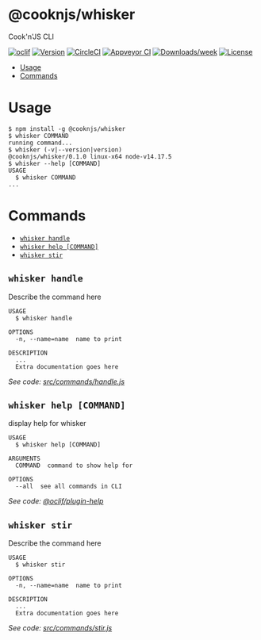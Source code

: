 @cooknjs/whisker
================

Cook&#39;n&#39;JS CLI

[![oclif](https://img.shields.io/badge/cli-oclif-brightgreen.svg)](https://oclif.io)
[![Version](https://img.shields.io/npm/v/@cooknjs/whisker.svg)](https://npmjs.org/package/@cooknjs/whisker)
[![CircleCI](https://circleci.com/gh/cooknjs/whisker/tree/master.svg?style=shield)](https://circleci.com/gh/cooknjs/whisker/tree/master)
[![Appveyor CI](https://ci.appveyor.com/api/projects/status/github/cooknjs/whisker?branch=master&svg=true)](https://ci.appveyor.com/project/cooknjs/whisker/branch/master)
[![Downloads/week](https://img.shields.io/npm/dw/@cooknjs/whisker.svg)](https://npmjs.org/package/@cooknjs/whisker)
[![License](https://img.shields.io/npm/l/@cooknjs/whisker.svg)](https://github.com/cooknjs/whisker/blob/master/package.json)

<!-- toc -->
* [Usage](#usage)
* [Commands](#commands)
<!-- tocstop -->
# Usage
<!-- usage -->
```sh-session
$ npm install -g @cooknjs/whisker
$ whisker COMMAND
running command...
$ whisker (-v|--version|version)
@cooknjs/whisker/0.1.0 linux-x64 node-v14.17.5
$ whisker --help [COMMAND]
USAGE
  $ whisker COMMAND
...
```
<!-- usagestop -->
# Commands
<!-- commands -->
* [`whisker handle`](#whisker-handle)
* [`whisker help [COMMAND]`](#whisker-help-command)
* [`whisker stir`](#whisker-stir)

## `whisker handle`

Describe the command here

```
USAGE
  $ whisker handle

OPTIONS
  -n, --name=name  name to print

DESCRIPTION
  ...
  Extra documentation goes here
```

_See code: [src/commands/handle.js](https://github.com/cooknjs/whisker/blob/v0.1.0/src/commands/handle.js)_

## `whisker help [COMMAND]`

display help for whisker

```
USAGE
  $ whisker help [COMMAND]

ARGUMENTS
  COMMAND  command to show help for

OPTIONS
  --all  see all commands in CLI
```

_See code: [@oclif/plugin-help](https://github.com/oclif/plugin-help/blob/v3.2.3/src/commands/help.ts)_

## `whisker stir`

Describe the command here

```
USAGE
  $ whisker stir

OPTIONS
  -n, --name=name  name to print

DESCRIPTION
  ...
  Extra documentation goes here
```

_See code: [src/commands/stir.js](https://github.com/cooknjs/whisker/blob/v0.1.0/src/commands/stir.js)_
<!-- commandsstop -->
